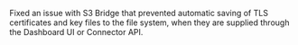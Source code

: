 Fixed an issue with S3 Bridge that prevented automatic saving of TLS certificates and key files to the file system, when they are supplied through the Dashboard UI or Connector API.
